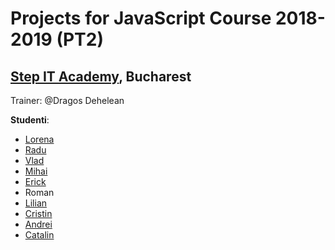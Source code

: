 # Projects for JavaScript Course 2018-2019 (PT2)
## [Step IT Academy](https://itstep.ro/), Bucharest 
Trainer: @Dragos Dehelean

**Studenti**:

* [Lorena](https://github.com/Lorena4/JavaScript-Projects) 
* [Radu](https://github.com/RaduLecca/JavascriptProjects)
* [Vlad](https://github.com/meemknight/jsProjects)
* [Mihai](https://github.com/ManuMihai/Proiecte-JavaScript_StepIT)
* [Erick](https://github.com/andreaserick/JavaScript-Projects)
* Roman
* [Lilian](https://github.com/LilianMiron/JavaScript-projects)
* [Cristin](https://github.com/ghihaniscristin/StepIT_webdev_projects/)
* [Andrei](https://github.com/ctrlAndrei/JavaScript-Projects)
* [Catalin](https://github.com/constantinilisan/Link-aplicatii-curs-JS_Catalin-Ilisan)



